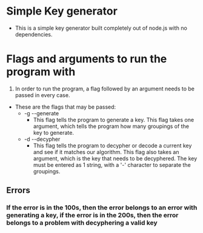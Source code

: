 # Simple Key generator

* This is a simple key generator built completely out of node.js with no dependencies.

# Flags and arguments to run the program with

1. In order to run the program, a flag followed by an argument needs to be passed in every case.
  * These are the flags that may be passed:
    * -g       --generate
      * This flag tells the program to generate a key. This flag takes one argument, which tells the program how many groupings of the key to generate.
    * -d      --decypher
      * This flag tells the program to decypher or decode a current key and see if it matches our algorithm. This flag also takes an argument, which is the key that needs to be decyphered. The key must be entered as 1 string, with a '-' character to separate the groupings.


## Errors

### If the error is in the 100s, then the error belongs to an error with generating a key, if the error is in the 200s, then the error belongs to a problem with decyphering a valid key
